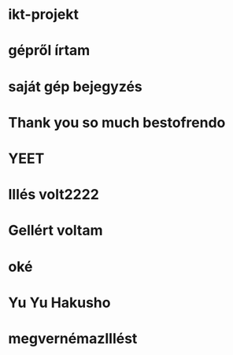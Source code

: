 # ikt-projekt
# gépről írtam
# saját gép bejegyzés
# Thank you so much bestofrendo
# YEET
# Illés volt2222
# Gellért voltam
# oké
# Yu Yu Hakusho
# megvernémazIllést
